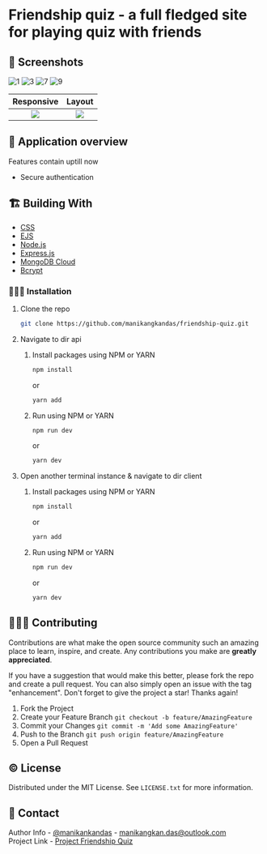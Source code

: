 # Friendship quiz - a full fledged site for playing quiz with friends

## 📜 Screenshots
![1](https://user-images.githubusercontent.com/75943412/179338947-923404c1-1283-40b4-a560-2ce0ad4eeec9.png)
![3](https://user-images.githubusercontent.com/75943412/179338849-4412e068-b739-49b4-8e0d-9313a210a0b2.png)
![7](https://user-images.githubusercontent.com/75943412/179338850-7768bcde-88f6-428b-a8c1-b5800147aa3f.png)
![9](https://user-images.githubusercontent.com/75943412/179338854-c82e9f8f-1771-4a1d-ad69-dc2c8c7eaa8b.png)

Responsive | Layout
:-------------------------:|:-------------------------:
![](https://user-images.githubusercontent.com/75943412/179338933-ed5e4b67-7ac9-430f-b4d1-054c092cd545.png) | ![](https://user-images.githubusercontent.com/75943412/179338934-80125c67-ca76-4e18-8150-527e467c8199.png)

## 🐤 Application overview
Features contain uptill now
- Secure authentication

## 🏗️ Building With

- [CSS](https://tailwindcss.com/)
- [EJS](https://reactrouter.com/)
- [Node.js](https://redux-toolkit.js.org/)
- [Express.js](https://expressjs.com/)
- [MongoDB Cloud](https://account.mongodb.com/account/login?n=%2Fv2%2F627288aa95256504372af304&nextHash=%23clusters)
- [Bcrypt](https://www.npmjs.com/package/bcrypt)

### 🧑🏻‍🎤 Installation

1. Clone the repo

   ```sh
   git clone https://github.com/manikangkandas/friendship-quiz.git
   ```

2. Navigate to dir api

   1. Install packages using NPM or YARN

      ```sh
      npm install
      ```

      or

      ```sh
      yarn add
      ```

   2. Run using NPM or YARN

      ```sh
      npm run dev
      ```

      or

      ```sh
      yarn dev
      ```

3. Open another terminal instance & navigate to dir client

   1. Install packages using NPM or YARN

      ```sh
      npm install
      ```

      or

      ```sh
      yarn add
      ```

   2. Run using NPM or YARN

      ```sh
      npm run dev
      ```

      or

      ```sh
      yarn dev
      ```

## 💁🏻‍♂️ Contributing

Contributions are what make the open source community such an amazing place to learn, inspire, and create. Any contributions you make are **greatly appreciated**.

If you have a suggestion that would make this better, please fork the repo and create a pull request. You can also simply open an issue with the tag "enhancement".
Don't forget to give the project a star! Thanks again!

1. Fork the Project
2. Create your Feature Branch `git checkout -b feature/AmazingFeature`
3. Commit your Changes `git commit -m 'Add some AmazingFeature'`
4. Push to the Branch `git push origin feature/AmazingFeature`
5. Open a Pull Request

<!-- LICENSE -->

## ©️ License

Distributed under the MIT License. See `LICENSE.txt` for more information.

<!-- CONTACT -->

## 🤝 Contact

Author Info - [@manikankandas](https://linkedin.com/in/manikangkandas) - manikangkan.das@outlook.com
<br />
Project Link - [Project Friendship Quiz](https://github.com/manikangkandas/friendship-quiz)
<br />

